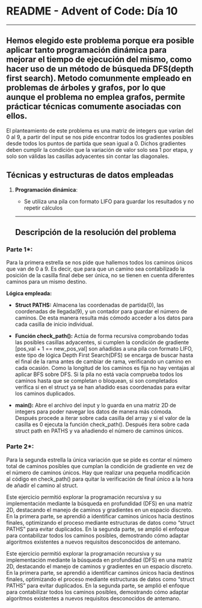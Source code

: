 # **README \- Advent of Code: Día 10**
---
Hemos elegido este problema porque era posible aplicar tanto programación dinámica para mejorar el tiempo de ejecución del mismo, como hacer uso de un método de búsqueda DFS(depth first search). Metodo comunmente empleado en problemas de árboles y grafos, por lo que aunque el problema no emplea grafos, permite prácticar técnicas comumente asociadas con ellos.
---

El planteamiento de este problema es una matriz de integers que varían del 0 al 9, a partir del input se nos pide encontrar todos los gradientes posibles desde todos los puntos de partida que sean igual a 0\. Dichos gradientes deben cumplir la condición que la variación de valor solo sea 1 por etapa, y solo son válidas las casillas adyacentes sin contar las diagonales.

## **Técnicas y estructuras de datos empleadas**

1. **Programación dinámica**:  
   * Se utiliza una pila con formato LIFO para guardar los resultados y no repetir cálculos

   ---

   ## **Descripción de la resolución del problema**

### **Parte 1\*:**

Para la primera estrella se nos pide que hallemos todos los caminos únicos que van de 0 a 9\. Es decir, que para que un camino sea contabilizado la posición de la casilla final debe ser única, no se tienen en cuenta diferentes caminos para un mismo destino.

**Lógica empleada:**

* **Struct PATHS:** Almacena las coordenadas de partida(0), las coordenadas de llegada(9), y un contador para guardar el número de caminos. De esta manera resulta más cómodo acceder a los datos para cada casilla de inicio individual.

* **Función check\_path():** Actúa de forma recursiva comprobando todas las posibles casillas adyacentes, si cumplen la condición de gradiente \[pos\_val \+ 1 \== new\_pos\_val\] son añadidas a una pila con formato LIFO, este tipo de lógica Depth First Search(DFS) se encarga de buscar hasta el final de la rama antes de cambiar de rama, verificando un camino en cada ocasión. Como la longitud de los caminos es fija no hay ventajas al aplicar BFS sobre DFS. Si la pila no está vacía comprueba todos los caminos hasta que se completan o bloquean, si son completados verifica si en el struct ya se han añadido esas coordenadas para evitar los caminos duplicados.  
    
* **main():** Abre el archivo del input y lo guarda en una matriz 2D de integers para poder navegar los datos de manera más cómoda. Después procede a iterar sobre cada casilla del array y si el valor de la casilla es 0 ejecuta la función check\_path(). Después itera sobre cada struct path en PATHS y va añadiendo el número de caminos únicos.

### **Parte 2\*:**

Para la segunda estrella la única variación que se pide es contar el número total de caminos posibles que cumplan la condición de gradiente en vez de el número de caminos únicos. Hay que realizar una pequeña modificación al código en check\_path() para quitar la verificación de final único a la hora de añadir el camino al struct.

Este ejercicio permitió explorar la programación recursiva y su implementación mediante la búsqueda en profundidad (DFS) en una matriz 2D, destacando el manejo de caminos y gradientes en un espacio discreto. En la primera parte, se aprendió a identificar caminos únicos hacia destinos finales, optimizando el proceso mediante estructuras de datos como “struct PATHS” para evitar duplicados. En la segunda parte, se amplió el enfoque para contabilizar todos los caminos posibles, demostrando cómo adaptar algoritmos existentes a nuevos requisitos desconocidos de antemano.

Este ejercicio permitió explorar la programación recursiva y su implementación mediante la búsqueda en profundidad (DFS) en una matriz 2D, destacando el manejo de caminos y gradientes en un espacio discreto. En la primera parte, se aprendió a identificar caminos únicos hacia destinos finales, optimizando el proceso mediante estructuras de datos como “struct PATHS” para evitar duplicados. En la segunda parte, se amplió el enfoque para contabilizar todos los caminos posibles, demostrando cómo adaptar algoritmos existentes a nuevos requisitos desconocidos de antemano.
